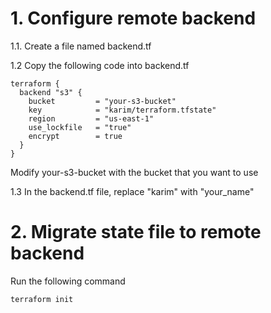 # 1. Configure remote backend

1.1. Create a file named backend.tf

1.2 Copy the following code into backend.tf
```
terraform {
  backend "s3" {
    bucket         = "your-s3-bucket"
    key            = "karim/terraform.tfstate"
    region         = "us-east-1"
    use_lockfile   = "true"
    encrypt        = true
  }
} 
```
Modify your-s3-bucket with the bucket that you want to use

1.3 In the backend.tf file, replace "karim" with "your_name" 

# 2. Migrate state file to remote backend

Run the following command

```
terraform init
```
